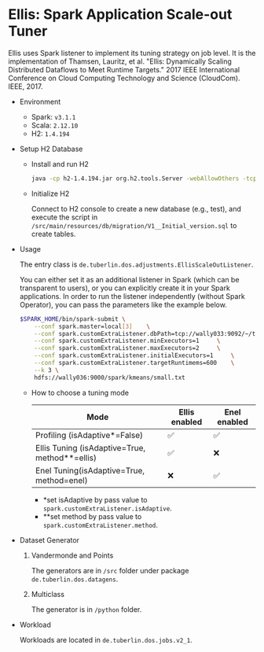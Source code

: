 # Ellis: Spark Application Scale-out Tuner

Ellis uses Spark listener to implement its tuning strategy on job level.
It is the implementation of
Thamsen, Lauritz, et al. "Ellis: Dynamically Scaling Distributed Dataflows to Meet Runtime Targets." 2017 IEEE International Conference on Cloud Computing Technology and Science (CloudCom). IEEE, 2017.


* Environment
  
  - Spark: `v3.1.1`
  - Scala: `2.12.10`
  - H2:    `1.4.194`
    

* Setup H2 Database
  
  * Install and run H2
    
    ```bash
    java -cp h2-1.4.194.jar org.h2.tools.Server -webAllowOthers -tcpAllowOthers
    ```
    
  * Initialize H2
    
    Connect to H2 console to create a new database (e.g., test), and execute the script in  `/src/main/resources/db/migration/V1__Initial_version.sql` to create tables.
  

* Usage
  
    The entry class is `de.tuberlin.dos.adjustments.EllisScaleOutListener`.
    
    You can either set it as an additional listener in Spark (which can be transparent to users), or you can explicitly create it in your Spark applications.
    In order to run the listener independently (without Spark Operator), you can pass the parameters like the example below.
  
    ```bash
    $SPARK_HOME/bin/spark-submit \
        --conf spark.master=local[3] 	\
        --conf spark.customExtraListener.dbPath=tcp://wally033:9092/~/test 	\
        --conf spark.customExtraListener.minExecutors=1 	\
        --conf spark.customExtraListener.maxExecutors=2 	\
        --conf spark.customExtraListener.initialExecutors=1 	\
        --conf spark.customExtraListener.targetRuntimems=600	\
        --k 3 \
        hdfs://wally036:9000/spark/kmeans/small.txt
    ```
  
  * How to choose a tuning mode
  
    Mode | Ellis enabled | Enel enabled
    ---| ---| ---
    Profiling (isAdaptive*=False)|✅|✅
    Ellis Tuning (isAdaptive=True, method**=ellis)|✅|❌ 
    Enel Tuning(isAdaptive=True, method=enel)|❌|✅
  
    * *set isAdaptive by pass value to `spark.customExtraListener.isAdaptive`.
    * **set method by pass value to `spark.customExtraListener.method`.
  
* Dataset Generator
  
  1. Vandermonde and Points 
    
      The generators are in `/src` folder under package `de.tuberlin.dos.datagens`.  
  
  2. Multiclass
  
      The generator is in `/python` folder.


* Workload
  
  Workloads are located in `de.tuberlin.dos.jobs.v2_1`.
